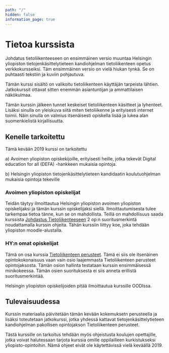 ```yaml
---
path: "/"
hidden: false
information_page: true
---
```


<banner></banner>

# Tietoa kurssista

Johdatus tietoliikenteeseen on ensimmäinen versio muuntaa Helsingin yliopiston tietojenkäsittelytieteen kandiohjelman tietoliikenteen opetus verkkokursseiksi. Täm ensimmäinen versio on vielä hiukan tynkä. Se on puhtaasti tekstiin ja kuviin pohjautuva.

Tämän kurssi sisältö on valikoitu tietoliikenteen käyttäjän tarpeista lähtien.  Jatkokurssit ottavat sitten enemmän asiantuntijan ja ammattilaisen näkökulmaa.

Tämän kurssin jälkeen tunnet keskeiset tietoliikenteen käsitteet ja lyhenteet. Lisäksi sinulla on yleiskuva siitä miten tietoliikenne ja erityisesti internet toimii. Näin sinulla on valmius itsenäisesti opiskella lisää ja lukea alan suomenkielistä kirjallisuutta.


## Kenelle tarkoitettu

Tämä kevään 2019 kurssi on tarkoitettu 

a) Avoimen yliopiston opiskekijoille, erityisesti heille, jotka tekevät Digital education for all (DEFA) -hankkeen mukaisia opintoja.

b) Helsingin yliopiston tietojenkäsittelytieteen kandidaatin koulutuohjelman mukaisia opintoja tekeville


### Avoimen yliopiston opiskelijat

Teidän täytyy ilmoittautua Helsingin yliopiston avoimen yliopiston opiskelijaksi ja tämän kurssin opiskelijaksi siellä. Ilmoittautumisesta tulee tarkempaa tietoa tänne, kun se on mahdollista. Teillä on mahdollisuus saada kurssista [Johdastus Tietoliikenteeseen](https://courses.helsinki.fi/fi/aytkt200041/128807054) 2 op:n suoritusmerkintä noudattamalla kurssin ohjeita. Tähän kurssiin liittyy koe, joka tehdään yliopiston moodle-alustalla.


### HY:n omat opiskelijat

Tämä on osa kurssia [Tietoliikenteen perusteet](https://courses.helsinki.fi/fi/tkt20004/124962079). Tämä ei siis ole itsenäinen opintokokonaisuus vaan vain osio laajemmasta Tietoliikenteen perusteet opintojaksosta. Tämän osion hallinta testataan kurssin ensimmäisessä minikokeessa. Tämän osien suorituksesta ei siis anneta erillistä suoritusmerkintää.

Helsingin yliopiston opiskelijoiden pitää ilmoittautua kurssille OODIssa.


## Tulevaisuudessa

Kurssin materiaalia päivitetään tämän kevään kokemuksetn perusteella ja lisäksi toteutetaan jatkokurssi, jotka yhdessä kattavat tietojenkäsittelytieteen kandiohjelman pakollisen opintojakson Tietoliikenteen perusteet.

Tästä kurssille on tarkoitus tehdään myös ohjeistusta koulujen opettajille, jotka voivat halutessaan tarjota kurssia omille oppilailleen kurkistukseksi yliopisto-opintoihin. Nämä ohjeet eivät ole käytettävissä vielä keväällä 2019.
